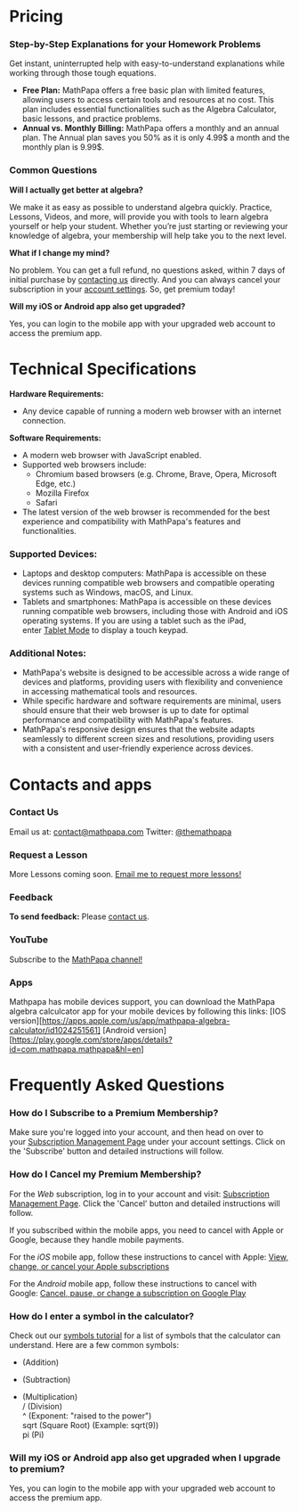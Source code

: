 
# Pricing

### Step-by-Step Explanations for your Homework Problems

Get instant, uninterrupted help with easy-to-understand explanations while working through those tough equations.

- **Free Plan:** MathPapa offers a free basic plan with limited features, allowing users to access certain tools and resources at no cost. This plan includes essential functionalities such as the Algebra Calculator, basic lessons, and practice problems.
- **Annual vs. Monthly Billing:** MathPapa offers a monthly and an annual plan. The Annual plan saves you 50% as it is only 4.99$ a month and the monthly plan is 9.99$.
### Common Questions

**Will I actually get better at algebra?**

We make it as easy as possible to understand algebra quickly. Practice, Lessons, Videos, and more, will provide you with tools to learn algebra yourself or help your student. Whether you’re just starting or reviewing your knowledge of algebra, your membership will help take you to the next level.

**What if I change my mind?**

No problem. You can get a full refund, no questions asked, within 7 days of initial purchase by [contacting us](https://www.mathpapa.com/contact/) directly. And you can always cancel your subscription in your [account settings](https://www.mathpapa.com/payments/). So, get premium today!

**Will my iOS or Android app also get upgraded?**

Yes, you can login to the mobile app with your upgraded web account to access the premium app.

# Technical Specifications

**Hardware Requirements:**

- Any device capable of running a modern web browser with an internet connection.

**Software Requirements:**

- A modern web browser with JavaScript enabled.
- Supported web browsers include:
    - Chromium based browsers (e.g. Chrome, Brave, Opera, Microsoft Edge, etc.)
    - Mozilla Firefox
    - Safari
- The latest version of the web browser is recommended for the best experience and compatibility with MathPapa's features and functionalities.

### **Supported Devices:**

- Laptops and desktop computers: MathPapa is accessible on these devices running compatible web browsers and compatible operating systems such as Windows, macOS, and Linux.
- Tablets and smartphones: MathPapa is accessible on these devices running compatible web browsers, including those with Android and iOS operating systems. If you are using a tablet such as the iPad, enter [Tablet Mode](https://www.mathpapa.com/calc/tablet/) to display a touch keypad.

### **Additional Notes:**

- MathPapa's website is designed to be accessible across a wide range of devices and platforms, providing users with flexibility and convenience in accessing mathematical tools and resources.
- While specific hardware and software requirements are minimal, users should ensure that their web browser is up to date for optimal performance and compatibility with MathPapa's features.
- MathPapa's responsive design ensures that the website adapts seamlessly to different screen sizes and resolutions, providing users with a consistent and user-friendly experience across devices.

# Contacts and apps
### Contact Us
Email us at: [contact@mathpapa.com](mailto:contact@mathpapa.com?subject=Site%20Feedback)
Twitter: [@themathpapa](https://twitter.com/themathpapa)
### Request a Lesson
More Lessons coming soon. [Email me to request more lessons!](https://www.mathpapa.com/contact/)
### Feedback
**To send feedback:** Please [contact us](https://www.mathpapa.com/contact/).

### YouTube
Subscribe to the [MathPapa channel!](https://www.youtube.com/channel/UCwGzBRNZss3l8znDAh8CQSA)
### Apps
Mathpapa has mobile devices support, you can download the MathPapa algebra calculcator app for your mobile devices by following this links:
[IOS version][https://apps.apple.com/us/app/mathpapa-algebra-calculator/id1024251561]
[Android version][https://play.google.com/store/apps/details?id=com.mathpapa.mathpapa&hl=en]

# Frequently Asked Questions
### **How do I Subscribe to a Premium Membership?**

Make sure you're logged into your account, and then head on over to your [Subscription Management Page](https://www.mathpapa.com/payments/) under your account settings. Click on the 'Subscribe' button and detailed instructions will follow.

### **How do I Cancel my Premium Membership?**

For the _Web_ subscription, log in to your account and visit: [Subscription Management Page](https://www.mathpapa.com/payments/). Click the 'Cancel' button and detailed instructions will follow.

If you subscribed within the mobile apps, you need to cancel with Apple or Google, because they handle mobile payments.

For the _iOS_ mobile app, follow these instructions to cancel with Apple: [View, change, or cancel your Apple subscriptions](https://support.apple.com/en-us/HT202039#subscriptions)

For the _Android_ mobile app, follow these instructions to cancel with Google: [Cancel, pause, or change a subscription on Google Play](https://support.google.com/googleplay/answer/7018481)

### **How do I enter a symbol in the calculator?**

Check out our [symbols tutorial](https://www.mathpapa.com/calc/tutorial/symbols/) for a list of symbols that the calculator can understand. Here are a few common symbols:  
+ (Addition)  
- (Subtraction)  
* (Multiplication)  
/ (Division)  
^ (Exponent: "raised to the power")  
sqrt (Square Root) (Example: sqrt(9))  
pi (Pi)

### **Will my iOS or Android app also get upgraded when I upgrade to premium?**

Yes, you can login to the mobile app with your upgraded web account to access the premium app.